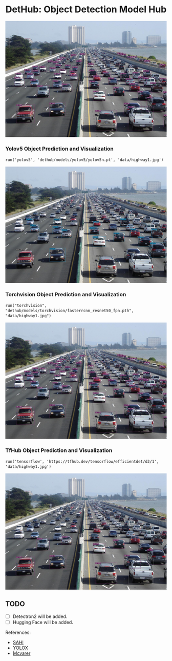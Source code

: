 <div align="center">
<h1>
DetHub: Object Detection Model Hub
</h1>
<img src="doc/torchvision.jpg" alt="Torchvision" width="800">
</div>

### Yolov5 Object Prediction and Visualization
```
run('yolov5', 'dethub/models/yolov5/yolov5n.pt', 'data/highway1.jpg')
```
<img src="doc/yolov5.jpg" alt="Yolov5" width="800">

### Torchvision Object Prediction and Visualization
```
run("torchvision", "dethub/models/torchvision/fasterrcnn_resnet50_fpn.pth", "data/highway1.jpg")
```
<img src="doc/torchvision.jpg" alt="Torchvision" width="800">

### TfHub Object Prediction and Visualization
```
run('tensorflow', 'https://tfhub.dev/tensorflow/efficientdet/d3/1', 'data/highway1.jpg')
```
<img src="doc/tensorflow.jpg" alt="TfHub" width="800">

## TODO
- [ ] Detectron2 will be added.
- [ ] Hugging Face will be added.

References:
- [SAHI](https://github.com/obss/sahi)
- [YOLOX](https://github.com/Megvii-BaseDetection/YOLOX)
- [Mcvarer](https://github.com/mcvarer/coco_toolkit)
